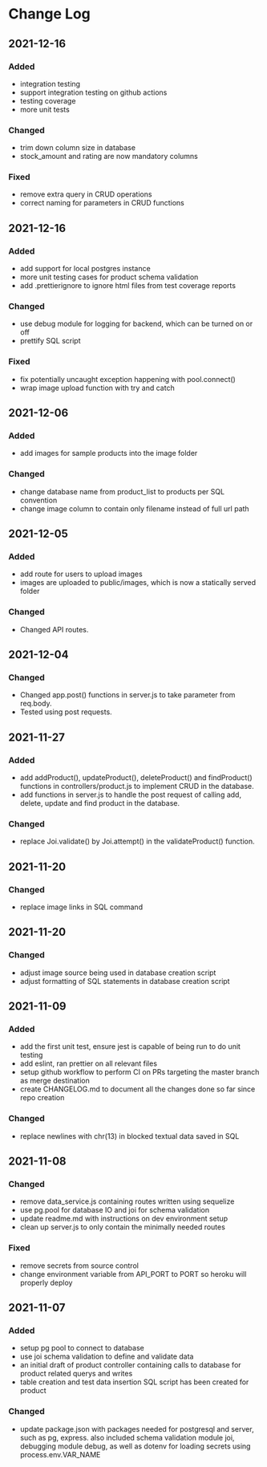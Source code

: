 # Change Log

## 2021-12-16

### Added

- integration testing
- support integration testing on github actions
- testing coverage
- more unit tests

### Changed

- trim down column size in database
- stock_amount and rating are now mandatory columns

### Fixed

- remove extra query in CRUD operations
- correct naming for parameters in CRUD functions

## 2021-12-16

### Added

- add support for local postgres instance
- more unit testing cases for product schema validation
- add .prettierignore to ignore html files from test coverage reports

### Changed

- use debug module for logging for backend, which can be turned on or off
- prettify SQL script

### Fixed

- fix potentially uncaught exception happening with pool.connect()
- wrap image upload function with try and catch

## 2021-12-06

### Added

- add images for sample products into the image folder

### Changed

- change database name from product_list to products per SQL convention
- change image column to contain only filename instead of full url path

## 2021-12-05

### Added

- add route for users to upload images
- images are uploaded to public/images, which is now a statically served folder

### Changed

- Changed API routes.

## 2021-12-04

### Changed

- Changed app.post() functions in server.js to take parameter from req.body.
- Tested using post requests.

## 2021-11-27

### Added

- add addProduct(), updateProduct(), deleteProduct() and findProduct() functions in controllers/product.js to implement CRUD in the database.
- add functions in server.js to handle the post request of calling add, delete, update and find product in the database.

### Changed

- replace Joi.validate() by Joi.attempt() in the validateProduct() function.

## 2021-11-20

### Changed

- replace image links in SQL command

## 2021-11-20

### Changed

- adjust image source being used in database creation script
- adjust formatting of SQL statements in database creation script

## 2021-11-09

### Added

- add the first unit test, ensure jest is capable of being run to do unit testing
- add eslint, ran prettier on all relevant files
- setup github workflow to perform CI on PRs targeting the master branch as merge destination
- create CHANGELOG.md to document all the changes done so far since repo creation

### Changed

- replace newlines with chr(13) in blocked textual data saved in SQL

## 2021-11-08

### Changed

- remove data_service.js containing routes written using sequelize
- use pg.pool for database IO and joi for schema validation
- update readme.md with instructions on dev environment setup
- clean up server.js to only contain the minimally needed routes

### Fixed

- remove secrets from source control
- change environment variable from API_PORT to PORT so heroku will properly deploy

## 2021-11-07

### Added

- setup pg pool to connect to database
- use joi schema validation to define and validate data
- an initial draft of product controller containing calls to database for product related querys and writes
- table creation and test data insertion SQL script has been created for product

### Changed

- update package.json with packages needed for postgresql and server, such as pg, express. also included schema validation module joi, debugging module debug, as well as dotenv for loading secrets using process.env.VAR_NAME
